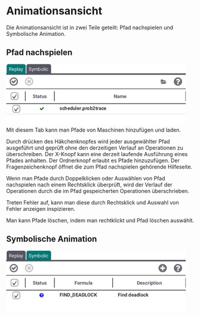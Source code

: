 # Animationsansicht
Die Animationsansicht ist in zwei Teile geteilt: Pfad nachspielen und Symbolische Animation.
## <a id="Trace"> Pfad nachspielen </a>
![Pfad](../screenshots/Animation/Replay.png)
Mit diesem Tab kann man Pfade von Maschinen hinzufügen und laden.

Durch drücken des Häkchenknopfes wird jeder ausgewählter Pfad ausgeführt und geprüft ohne den derzeitigen Verlauf an Operationen zu überschreiben. Der X-Knopf kann eine derzeit laufende Ausführung eines Pfades anhalten. Der Ordnerknopf erlaubt es Pfade hinzuzufügen. Der Fragenzeichenknopf öffnet die zum Pfad nachspielen gehörende Hilfeseite.

Wenn man Pfade durch Doppelklicken oder Auswählen von Pfad nachspielen nach einem Rechtsklick überprüft, wird der Verlauf der Operationen durch die im Pfad gespeicherten Operationen überschrieben.

Treten Fehler auf, kann man diese durch Rechtsklick und Auswahl von Fehler anzeigen inspizieren.

Man kann Pfade löschen, indem man rechtklickt und Pfad löschen auswählt.
## <a id="Symbolic"> Symbolische Animation </a>
![Symbolisch](../screenshots/Animation/Symbolic.png)
